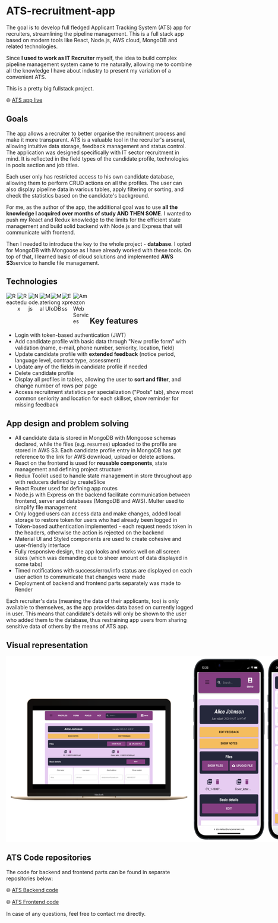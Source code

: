 # ATS-recruitment-app

<p>The goal is to develop full fledged Applicant Tracking System (ATS) app for recruiters, streamlining the pipeline management. This is a full stack app based on modern tools like React, Node.js, AWS cloud, MongoDB and related technologies.</p>
<p>Since <b>I used to work as IT Recruiter</b> myself, the idea to build complex pipeline management system came to me naturally, allowing me to combine all the knowledge I have about industry to present my variation of a convenient ATS.</p>
<p>This is a pretty big fullstack project.</p>

🌐 [ATS app live](https://ats-mateuszkuruc.onrender.com/)

<h2>Goals</h2>
<p>
The app allows a recruiter to better organise the recruitment process and make it more transparent. ATS is a valuable tool in the recruiter's arsenal, allowing intuitive data storage, feedback management and status control. The application was designed specifically with IT sector recruitment in mind. It is reflected in the field types of the candidate profile, technologies in pools section and job titles.
</p>
<p>Each user only has restricted access to his own candidate database, allowing them to perform CRUD actions on all the profiles. The user can also display pipeline data in various tables, apply filtering or sorting, and check the statistics based on the candidate's background.</p>
<p>For me, as the author of the app, the additional goal was to use <b>all the knowledge I acquired over months of study AND THEN SOME</b>. I wanted to push my React and Redux knowledge to the limits for the efficient state management and build solid backend with Node.js and Express that will communicate with frontend.</p>
<p>Then I needed to introduce the key to the whole project - <b>database</b>. I opted for MongoDB with Mongoose as I have already worked with these tools. On top of that, I learned basic of cloud solutions and implemented <b>AWS S3</b>service to handle file management.</p>
  
<h2>Technologies</h2>
<img align="left" alt="React" width="30px" src="https://cdn.jsdelivr.net/gh/devicons/devicon/icons/react/react-original.svg" />    
<img align="left" alt="Redux" width="30px" src="https://cdn.jsdelivr.net/gh/devicons/devicon/icons/redux/redux-original.svg" />  
<img align="left" alt="Node.js" width="30px"  src="https://cdn.jsdelivr.net/gh/devicons/devicon/icons/nodejs/nodejs-original.svg" />    
<img align="left" alt="Material UI" width="30px"  src="https://cdn.jsdelivr.net/gh/devicons/devicon/icons/materialui/materialui-original.svg" />
<img align="left" alt="MongoDB" width="30px" src="https://cdn.jsdelivr.net/gh/devicons/devicon/icons/mongodb/mongodb-original.svg" />
<img align="left" alt="Express" width="30px" src="https://cdn.jsdelivr.net/gh/devicons/devicon/icons/express/express-original.svg" />
<img align="left" alt="Amazon Web Services" width="45px" src="ats-frontend/public/aws-icon.svg" />

<br/><br/>

<h2>Key features</h2>
<ul>
  <li>Login with token-based authentication (JWT)</li>
  <li>Add candidate profile with basic data through "New profile form" with validation (name, e-mail, phone number, seniority, location, field)</li>
  <li>Update candidate profile with <b>extended feedback</b> (notice period, language level, contract type, assessment)</li>
  <li>Update any of the fields in candidate profile if needed</li>
  <li>Delete candidate profile</li>
  <li>Display all profiles in tables, allowing the user to <b>sort and filter</b>, and change number of rows per page</li>
  <li>Access recruitment statistics per specialization ("Pools" tab), show most common seniority and location for each skillset, show reminder for missing feedback</li>
  
</ul>

<h2>App design and problem solving</h2>
<ul>
  <li>
    All candidate data is stored in MongoDB with Mongoose schemas declared, while the files (e.g. resumes) uploaded to the profile are stored in AWS S3. Each candidate profile entry in MongoDB has got reference to the link for AWS download, upload or delete actions. 
  </li>
  <li>React on the frontend is used for <b>reusable components</b>, state management and defining project structure
  <li>Redux Toolkit used to handle state management in store throughout app with reducers defined by createSlice</li>
  <li>React Router used for defining app routes</li>
  <li>Node.js with Express on the backend facilitate communication between frontend, server and databases (MongoDB and AWS). Multer used to simplify file management</li>
  <li>Only logged users can access data and make changes, added local storage to restore token for users who had already been logged in</li>
  <li>Token-based authentication implemented - each request needs token in the headers, otherwise the action is rejected on the backend</li>
  <li>Material UI and Styled components are used to create cohesive and user-friendly interface</li>
  <li>Fully responsive design, the app looks and works well on all screen sizes (which was demanding due to sheer amount of data displayed in some tabs)
  <li>Timed notifications with success/error/info status are displayed on each user action to communicate that changes were made</li>
  <li>Deployment of backend and frontend parts separately was made to Render</li>
</ul>
 

Each recruiter's data (meaning the data of their applicants, too) is only available to themselves, as the app provides data based on currently logged in user. This means that candidate's details will only be shown to the user who added them to the database, thus restraining app users from sharing sensitive data of others by the means of ATS app.

<h2>Visual representation</h2>
<div style="display: flex;">
  <img width="500px" src="ats-frontend/public/ats_desktop_1.png" alt="ATS desktop view of candidate profile" />
  <img width="200px" src="ats-frontend/public/ats_mobile_1.png" alt="ATS mobile view of candidate profile" />
  <br/>
  <img width="200px" src="ats-frontend/public/ats_mobile_2.png" alt="ATS mobile view of extended feedback section" />
  <img width="500px" src="ats-frontend/public/ats_desktop_3.png" alt="ATS desktop view of statistics" />
  <br/>
  <img width="500px" src="ats-frontend/public/ats_desktop_2.png" alt="ATS desktop view of all candidates" />
  <img width="200px" src="ats-frontend/public/ats_mobile_4.png" alt="ATS mobile view of statistics" />
</div>

<h2>ATS Code repositories</h2>
<p>The code for backend and frontend parts can be found in separate repositories below:</p>


🌐 [ATS Backend code](https://github.com/MateuszKuruc/ATS-recruitment-app/tree/main/ats-backend)


🌐 [ATS Frontend code](https://github.com/MateuszKuruc/ATS-recruitment-app/tree/main/ats-frontend)


In case of any questions, feel free to contact me directly.

